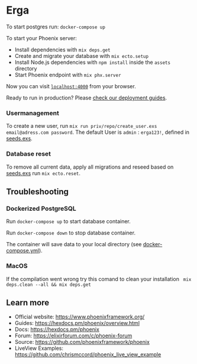 # Erga

To start postgres run:
`docker-compose up`

To start your Phoenix server:

  * Install dependencies with `mix deps.get`
  * Create and migrate your database with `mix ecto.setup`
  * Install Node.js dependencies with `npm install` inside the `assets` directory
  * Start Phoenix endpoint with `mix phx.server`

Now you can visit [`localhost:4000`](http://localhost:4000) from your browser.

Ready to run in production? Please [check our deployment guides](https://hexdocs.pm/phoenix/deployment.html).

### Usermanagement
To create a new user, run `mix run priv/repo/create_user.exs email@adress.com password`. The default User is `admin` : `erga123!`, defined in [seeds.exs](priv/repo/seeds.exs).

### Database reset
To remove all current data, apply all migrations and reseed based on [seeds.exs](priv/repo/seeds.exs) run `mix ecto.reset`.

## Troubleshooting

### Dockerized PostgreSQL 

Run `docker-compose up` to start database container.

Run `docker-compose down` to stop database container.

The container will save data to your local directory (see [docker-compose.yml](docker-compose.yml)).

### MacOS

If the compilation went wrong try this comand to clean your installation ` mix deps.clean --all && mix deps.get`

## Learn more

  * Official website: https://www.phoenixframework.org/
  * Guides: https://hexdocs.pm/phoenix/overview.html
  * Docs: https://hexdocs.pm/phoenix
  * Forum: https://elixirforum.com/c/phoenix-forum
  * Source: https://github.com/phoenixframework/phoenix
  * LiveView Examples: https://github.com/chrismccord/phoenix_live_view_example
